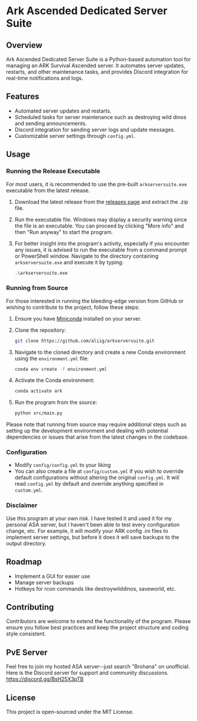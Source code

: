 # Ark Ascended Dedicated Server Suite

## Overview

Ark Ascended Dedicated Server Suite is a Python-based automation tool for managing an ARK Survival Ascended server. It automates server updates, restarts, and other maintenance tasks, and provides Discord integration for real-time notifications and logs.

## Features

- Automated server updates and restarts.
- Scheduled tasks for server maintenance such as destroying wild dinos and sending announcements.
- Discord integration for sending server logs and update messages.
- Customizable server settings through `config.yml`.

## Usage

### Running the Release Executable

For most users, it is recommended to use the pre-built `arkserversuite.exe` executable from the latest release.

1. Download the latest release from the [releases page](https://github.com/aliig/arkserversuite/releases) and extract the .zip file.
2. Run the executable file. Windows may display a security warning since the file is an executable. You can proceed by clicking "More info" and then "Run anyway" to start the program.
3. For better insight into the program's activity, especially if you encounter any issues, it is advised to run the executable from a command prompt or PowerShell window. Navigate to the directory containing `arkserversuite.exe` and execute it by typing:

    ```cmd
    .\arkserversuite.exe
    ```

### Running from Source

For those interested in running the bleeding-edge version from GitHub or wishing to contribute to the project, follow these steps:

1. Ensure you have [Miniconda](https://docs.conda.io/en/latest/miniconda.html) installed on your server.
2. Clone the repository:

    ```bash
    git clone https://github.com/aliig/arkserversuite.git
    ```

3. Navigate to the cloned directory and create a new Conda environment using the `environment.yml` file:

    ```bash
    conda env create -f environment.yml
    ```

4. Activate the Conda environment:

    ```bash
    conda activate ark
    ```

5. Run the program from the source:

    ```bash
    python src/main.py
    ```

Please note that running from source may require additional steps such as setting up the development environment and dealing with potential dependencies or issues that arise from the latest changes in the codebase.

### Configuration

- Modify `config/config.yml` to your liking
- You can also create a file at `config/custom.yml` if you wish to override default configurations without altering the original `config.yml`. It will read `config.yml` by default and override anything specified in `custom.yml`.

### Disclaimer

Use this program at your own risk. I have tested it and used it for my personal ASA server, but I haven't been able to test every configuration change, etc. For example, it will modify your ARK config .ini files to implement server settings, but before it does it will save backups to the output directory.

## Roadmap
- Implement a GUI for easier use
- Manage server backups
- Hotkeys for rcon commands like destroywilddinos, saveworld, etc.

## Contributing
Contributors are welcome to extend the functionality of the program. Please ensure you follow best practices and keep the project structure and coding style consistent.

## PvE Server
Feel free to join my hosted ASA server--just search "Brohana" on unofficial. Here is the Discord server for support and community discussions. https://discord.gg/BsH25X3pTB

## License
This project is open-sourced under the MIT License.
